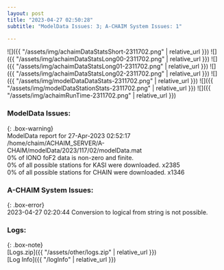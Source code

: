 ```yaml
---
layout: post
title: "2023-04-27 02:50:28"
subtitle: "ModelData Issues: 3; A-CHAIM System Issues: 1"

---
```


![]({{ "/assets/img/achaimDataStatsShort-2311702.png" | relative_url }})
![]({{ "/assets/img/achaimDataStatsLong00-2311702.png" | relative_url }})
![]({{ "/assets/img/achaimDataStatsLong01-2311702.png" | relative_url }})
![]({{ "/assets/img/achaimDataStatsLong02-2311702.png" | relative_url }})
![]({{ "/assets/img/modelDataDataStats-2311702.png" | relative_url }})
![]({{ "/assets/img/modelDataStationStats-2311702.png" | relative_url }})
![]({{ "/assets/img/achaimRunTime-2311702.png" | relative_url }})


### ModelData Issues:  
  
{: .box-warning}  
 ModelData report for 27-Apr-2023 02:52:17   
 /home/chaim/ACHAIM_SERVER/A-CHAIM/modelData/2023/117/02/modelData.mat   
 0% of IONO foF2 data is non-zero and finite.   
 0% of all possible stations for KASI were downloaded. x2385   
 0% of all possible stations for CHAIN were downloaded. x1346   
  
### A-CHAIM System Issues:  
  
{: .box-error}  
2023-04-27 02:20:44 Conversion to logical from string is not possible.  

### Logs:  
  
{: .box-note}  
[Logs.zip]({{ "/assets/other/logs.zip" | relative_url }})  
[Log Info]({{ "/logInfo" | relative_url }})  

